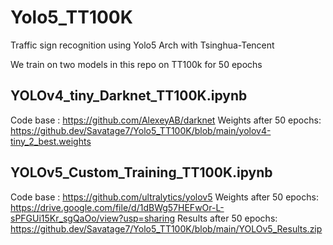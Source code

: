 # Yolo5_TT100K
Traffic sign recognition using Yolo5 Arch with Tsinghua-Tencent

We train on two models in this repo on TT100k for 50 epochs
## YOLOv4_tiny_Darknet_TT100K.ipynb
Code base : https://github.com/AlexeyAB/darknet
Weights after 50 epochs: https://github.dev/Savatage7/Yolo5_TT100K/blob/main/yolov4-tiny_2_best.weights
## YOLOv5_Custom_Training_TT100K.ipynb
Code base : https://github.com/ultralytics/yolov5
Weights after 50 epochs: https://drive.google.com/file/d/1dBWg57HEFwOr-L-sPFGUi15Kr_sgQaOo/view?usp=sharing
Results after 50 epochs: https://github.dev/Savatage7/Yolo5_TT100K/blob/main/YOLOv5_Results.zip
